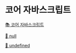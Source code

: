 # 코어 자바스크립트

[📚 코어 자바스크립트](http://www.yes24.com/Product/Goods/78586788?pid=123487&cosemkid=go15677587165719959&gclid=Cj0KCQjwla-hBhD7ARIsAM9tQKvl4BzRK2Tcv7_t6RLEYE1osx6DpurnfB76iU-HQ5m6RhYNO8wXHZEaAq6AEALw_wcB)

[📜 null](https://developer.mozilla.org/en-US/docs/Web/JavaScript/Reference/Operators/null)

[📜 undefined](https://developer.mozilla.org/en-US/docs/Web/JavaScript/Reference/Global_Objects/undefined)
